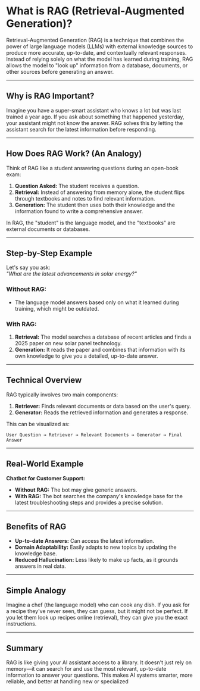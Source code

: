 # What is RAG (Retrieval-Augmented Generation)?

Retrieval-Augmented Generation (RAG) is a technique that combines the power of large language models (LLMs) with external knowledge sources to produce more accurate, up-to-date, and contextually relevant responses. Instead of relying solely on what the model has learned during training, RAG allows the model to "look up" information from a database, documents, or other sources before generating an answer.

---

## Why is RAG Important?

Imagine you have a super-smart assistant who knows a lot but was last trained a year ago. If you ask about something that happened yesterday, your assistant might not know the answer. RAG solves this by letting the assistant search for the latest information before responding.

---

## How Does RAG Work? (An Analogy)

Think of RAG like a student answering questions during an open-book exam:

1. **Question Asked:** The student receives a question.
2. **Retrieval:** Instead of answering from memory alone, the student flips through textbooks and notes to find relevant information.
3. **Generation:** The student then uses both their knowledge and the information found to write a comprehensive answer.

In RAG, the "student" is the language model, and the "textbooks" are external documents or databases.

---

## Step-by-Step Example

Let's say you ask:  
*"What are the latest advancements in solar energy?"*

### Without RAG:
- The language model answers based only on what it learned during training, which might be outdated.

### With RAG:
1. **Retrieval:** The model searches a database of recent articles and finds a 2025 paper on new solar panel technology.
2. **Generation:** It reads the paper and combines that information with its own knowledge to give you a detailed, up-to-date answer.

---

## Technical Overview

RAG typically involves two main components:

1. **Retriever:** Finds relevant documents or data based on the user's query.
2. **Generator:** Reads the retrieved information and generates a response.

This can be visualized as:

```
User Question → Retriever → Relevant Documents → Generator → Final Answer
```

---

## Real-World Example

**Chatbot for Customer Support:**

- **Without RAG:** The bot may give generic answers.
- **With RAG:** The bot searches the company's knowledge base for the latest troubleshooting steps and provides a precise solution.

---

## Benefits of RAG

- **Up-to-date Answers:** Can access the latest information.
- **Domain Adaptability:** Easily adapts to new topics by updating the knowledge base.
- **Reduced Hallucination:** Less likely to make up facts, as it grounds answers in real data.

---

## Simple Analogy

Imagine a chef (the language model) who can cook any dish. If you ask for a recipe they've never seen, they can guess, but it might not be perfect. If you let them look up recipes online (retrieval), they can give you the exact instructions.

---

## Summary

RAG is like giving your AI assistant access to a library. It doesn't just rely on memory—it can search for and use the most relevant, up-to-date information to answer your questions. This makes AI systems smarter, more reliable, and better at handling new or specialized